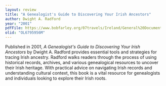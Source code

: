 ```yaml
---
layout: review
title: "A Genealogist's Guide to Discovering Your Irish Ancestors"
author: Dwight A. Radford
year: "2001"
pdfFile: https://www.bobfarley.org/07travels/Ireland/General%20Documents/Discovering%20Your%20Irish%20Ancestors.pdf
olid: "OL6795956M"
---
```

Published in 2001, *A Genealogist's Guide to Discovering Your Irish Ancestors* by Dwight A. Radford provides essential tools and strategies for tracing Irish ancestry. Radford walks readers through the process of using historical records, archives, and various genealogical resources to uncover their Irish heritage. With practical advice on navigating Irish records and understanding cultural context, this book is a vital resource for genealogists and individuals looking to explore their Irish roots.
